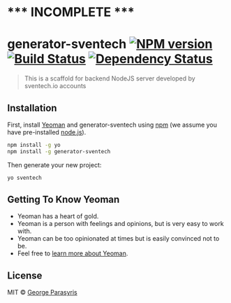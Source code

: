 # *** INCOMPLETE *** #

# generator-sventech [![NPM version][npm-image]][npm-url] [![Build Status][travis-image]][travis-url] [![Dependency Status][daviddm-image]][daviddm-url]
> This is a scaffold for backend NodeJS server developed by sventech.io accounts

## Installation

First, install [Yeoman](http://yeoman.io) and generator-sventech using [npm](https://www.npmjs.com/) (we assume you have pre-installed [node.js](https://nodejs.org/)).

```bash
npm install -g yo
npm install -g generator-sventech
```

Then generate your new project:

```bash
yo sventech
```

## Getting To Know Yeoman

 * Yeoman has a heart of gold.
 * Yeoman is a person with feelings and opinions, but is very easy to work with.
 * Yeoman can be too opinionated at times but is easily convinced not to be.
 * Feel free to [learn more about Yeoman](http://yeoman.io/).

## License

MIT © [George Parasyris]()


[npm-image]: https://badge.fury.io/js/generator-sventech.svg
[npm-url]: https://npmjs.org/package/generator-sventech
[travis-image]: https://travis-ci.org/gparasyris/generator-sventech.svg?branch=master
[travis-url]: https://travis-ci.org/gparasyris/generator-sventech
[daviddm-image]: https://david-dm.org/gparasyris/generator-sventech.svg?theme=shields.io
[daviddm-url]: https://david-dm.org/gparasyris/generator-sventech
